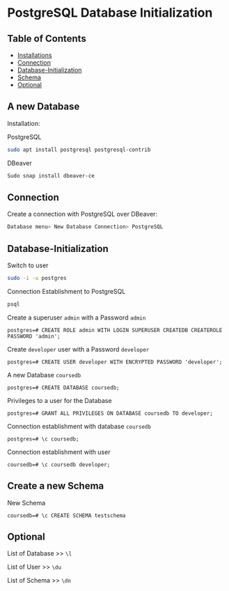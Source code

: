 # PostgreSQL Database Initialization

## Table of Contents

- [Installations](#Installations)
- [Connection](#Connection)
- [Database-Initialization](#Database-Initialization)
- [Schema](#Schema)
- [Optional](#Optional)

## A new Database

Installation:

PostgreSQL

```bash
sudo apt install postgresql postgresql-contrib
```

DBeaver

```bash
Sudo snap install dbeaver-ce
```

## Connection

Create a connection with PostgreSQL over DBeaver:

```bash
Database menu> New Database Connection> PostgreSQL
```

## Database-Initialization

Switch to user

```bash
sudo -i -u postgres
```

Connection Establishment to PostgreSQL

```bash
psql
```

Create a superuser `admin` with a Password `admin`

```postgresql
postgres=# CREATE ROLE admin WITH LOGIN SUPERUSER CREATEDB CREATEROLE PASSWORD 'admin';
```

Create `developer` user with a Password `developer`

```postgresql
postgres=# CREATE USER developer WITH ENCRYPTED PASSWORD 'developer';
```

A new Database `coursedb`

```postgresql
postgres=# CREATE DATABASE coursedb;
```

Privileges to a user for the Database

```postgresql
postgres=# GRANT ALL PRIVILEGES ON DATABASE coursedb TO developer;
```

Connection establishment with database `coursedb`

```postgresql
postgres=# \c coursedb;
```

Connection establishment with user

```postgresql
coursedb=# \c coursedb developer;
```

## Create a new Schema

New Schema

```postgresql
coursedb=# \c CREATE SCHEMA testschema
```

## Optional

List of Database >>  `\l`

List of User >>  `\du`

List of Schema >>  `\dn`
